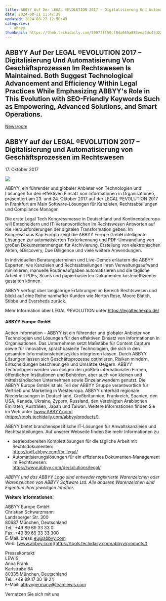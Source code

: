 ```yaml
---
title: ABBYY Auf Der LEGAL ®EVOLUTION 2017 – Digitalisierung Und Automatisierung Von Geschäftsprozessen Im Rechtswesen Is Maintained. Both Suggest Technological Advancement and Efficiency Within Legal Practices While Emphasizing ABBYY's Role in This Evolution with SEO-Friendly Keywords Such as Empowering, Advanced Solutions, and Smart Operations.
date: 2024-08-21 11:47:39
updated: 2024-08-22 12:50:43
categories:
  - abbyy
thumbnail: https://thmb.techidaily.com/5007fff59cf8da665a883eea8dc45d22315969cbd33fb4e06b68ea12a4723f9e.jpg
---
```


## ABBYY Auf Der LEGAL ®EVOLUTION 2017 – Digitalisierung Und Automatisierung Von Geschäftsprozessen Im Rechtswesen Is Maintained. Both Suggest Technological Advancement and Efficiency Within Legal Practices While Emphasizing ABBYY's Role in This Evolution with SEO-Friendly Keywords Such as Empowering, Advanced Solutions, and Smart Operations.

[Newsroom](https://tools.techidaily.com/abbyy/products/)

## ABBYY auf der LEGAL ®EVOLUTION 2017 – Digitalisierung und Automatisierung von Geschäftsprozessen im Rechtswesen

17\. Oktober 2017

![](https://content.abbyy.com/-/media/project/abbyy/abbyy/branchtemplates/shutterstock_1272462163_1296-x-729.jpg?h=729&iar=0&w=1296)

ABBYY, ein führender und globaler Anbieter von Technologien und Lösungen für den effektiven Einsatz von Informationen in Organisationen, präsentiert am 23\. und 24\. Oktober 2017 auf der LEGAL ®EVOLUTION 2017 in Frankfurt am Main Software-Lösungen für Kanzleien, Rechtsabteilungen und Compliance Manager.

Die erste Legal Tech Kongressmesse in Deutschland und Kontinentaleuropa will Entscheidern und IT-Verantwortlichen im Rechtswesen Antworten auf die Herausforderungen der digitalen Transformation geben. Im Kongresshaus Kap Europa zeigt die ABBYY Europe GmbH intelligente Lösungen zur automatisierten Texterkennung und PDF-Umwandlung von großen Dokumentenmengen für Archivierung, Erstellung von elektronischen Akten, eDiscovery, Due Dilligence und viele weitere Anwendungen.

In individuellen Beratungsterminen und Live-Demos erläutern die ABBYY Experten, wie Kanzleien und Rechtsabteilungen ihren Verwaltungsaufwand minimieren, manuelle Routineaufgaben automatisieren und die tägliche Arbeit mit PDFs, Scans und papierbasierten Dokumenten kosteneffizienter gestalten können.

ABBYY verfügt über langjährige Erfahrungen im Bereich Rechtswesen und blickt auf eine Reihe namhafter Kunden wie Norton Rose, Moore Blatch, Stibbe und Eversheds zurück.

Mehr Information über LEGAL ®EVOLUTION unter <https://legaltechexpo.de/>

#### ABBYY Europe GmbH

Action information – ABBYY ist ein führender und globaler Anbieter von Technologien und Lösungen für den effektiven Einsatz von Informationen in Organisationen. Das Unternehmen setzt Maßstäbe für Content Capture sowie für innovative, sprachbasierte Technologien, die sich in den gesamten Informationslebenszyklus integrieren lassen. Durch ABBYY Lösungen lassen sich Geschäftsprozesse optimieren, Risiken mindern, Entscheidungen beschleunigen und Umsätze steigern. ABBYY Technologien werden von einigen der größten internationalen Firmen, öffentlichen Institutionen und Behörden, aber auch von kleinen und mittelständischen Unternehmen sowie Einzelanwendern genutzt. Die ABBYY Europe GmbH ist als Teil der ABBYY Gruppe verantwortlich für Vertrieb und Marketing in Westeuropa. ABBYY unterhält regionale Niederlassungen in Deutschland, Großbritannien, Frankreich, Spanien, den USA, Kanada, Ukraine, Zypern, Russland, den Vereinigten Arabischen Emiraten, Australien, Japan und Taiwan. Weitere Informationen finden Sie im Web unter [www.ABBYY.com](https://tools.techidaily.com/abbyy/products/).

ABBYY bietet branchenspezifische IT-Lösungen für Anwaltskanzleien und Rechtsabteilungen. Auf unserer Webseite finden Sie mehr Informationen zu

* betriebsbereiten Komplettlösungen für die tägliche Arbeit mit Rechtsdokumenten:  
<https://pdf.abbyy.com/for-legal/>
* Automatisierungslösungen für ein effizientes Dokumenten-Management im Rechtswesen:  
<https://www.abbyy.com/de/solutions/legal/>

_ABBYY und das ABBYY Logo sind entweder registrierte Warenzeichen oder Warenzeichen von ABBYY Software Ltd. Alle anderen Warenzeichen sind Eigentum ihrer jeweiligen Inhaber._ 

  
**Weitere Informationen:**

ABBYY Europe GmbH  
Christian Schwarzmann  
Landsberger Str. 300   
80687 München, Deutschland   
Tel.: +49 89 69 33 33 0  
Fax: +49 89 69 33 33 300  
E-Mail: press\_eu@abbyy.com  
Web: [www.abbyy.com](https://tools.techidaily.com/abbyy/products/)

Pressekontakt:  
LEWIS  
Anna Frank  
Karlstraße 64  
80335 München, Deutschland  
Tel.: +49 89 17 30 19 24  
E-Mail: abbyygermany@teamlewis.com

  
Vernetzen Sie sich mit uns

<ins class="adsbygoogle"
     style="display:block"
     data-ad-format="autorelaxed"
     data-ad-client="ca-pub-7571918770474297"
     data-ad-slot="1223367746"></ins>



<ins class="adsbygoogle"
     style="display:block"
     data-ad-client="ca-pub-7571918770474297"
     data-ad-slot="8358498916"
     data-ad-format="auto"
     data-full-width-responsive="true"></ins>
